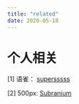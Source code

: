 ```yaml
---
title: "related"
date: 2020-05-18
---
```

# 个人相关

[1] 语雀： [supersssss](https://www.yuque.com/superssssss)

[2] 500px: [Subranium](https://500px.com.cn/59ca3227d4f309d3ac1b132f1dc122066?rs=59ca3227d4f309d3ac1b132f1dc122066)